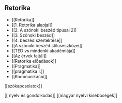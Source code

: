 ## Retorika
- [[Retorika]]
- [[1. Retorika alapjai]]
- [[2. A szónoki beszéd típusai 2]]
- [[3. Szónoki beszéd]]
- [[4. beszéd szertektése]]
- [[A szónoki beszéd stíluseszközei]]
- [[TED vs mindenki akadémiája]]
- [[Az érvek fajtái]]
- [[Retorika előadások]]
- [[Pragmatika]]
- [[pragmatika I.]]
- [[Kommunikáció]]

[[szókapcsolatok]]


[[ nyelv és gondolkodás]]
[[magyar nyelvi kisebbségek]]
